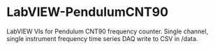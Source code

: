 # LabVIEW-PendulumCNT90

LabVIEW VIs for Pendulum CNT90 frequency counter. Single channel, single instrument frequency time series DAQ write to CSV in /data.
